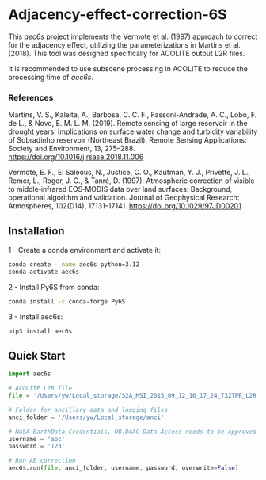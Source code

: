 # Adjacency-effect-correction-6S
 
This *aec6s* project implements the Vermote et al. (1997) approach to correct for the adjacency effect, utilizing the parameterizations in Martins et al. (2018). This tool was designed specifically for ACOLITE output L2R files.

It is recommended to use subscene processing in ACOLITE to reduce the processing time of *aec6s*.



### References 

Martins, V. S., Kaleita, A., Barbosa, C. C. F., Fassoni-Andrade, A. C., Lobo, F. de L., & Novo, E. M. L. M. (2019). Remote sensing of large reservoir in the drought years: Implications on surface water change and turbidity variability of Sobradinho reservoir (Northeast Brazil). Remote Sensing Applications: Society and Environment, 13, 275–288. https://doi.org/10.1016/j.rsase.2018.11.006

Vermote, E. F., El Saleous, N., Justice, C. O., Kaufman, Y. J., Privette, J. L., Remer, L., Roger, J. C., & Tanré, D. (1997). Atmospheric correction of visible to middle‐infrared EOS‐MODIS data over land surfaces: Background, operational algorithm and validation. Journal of Geophysical Research: Atmospheres, 102(D14), 17131–17141. https://doi.org/10.1029/97JD00201



## Installation 

1 - Create a conda environment and activate it: 

```bash
conda create --name aec6s python=3.12
conda activate aec6s
```

2 - Install Py6S from conda: 

```bash
conda install -c conda-forge Py6S
```

3 - Install aec6s: 

```bash
pip3 install aec6s
```



## Quick Start

```python
import aec6s

# ACOLITE L2R file
file = '/Users/yw/Local_storage/S2A_MSI_2015_09_12_10_17_24_T32TPR_L2R.nc'

# Folder for ancillary data and logging files
anci_folder = '/Users/yw/Local_storage/anci' 

# NASA EarthData Credentials, OB.DAAC Data Access needs to be approved
username = 'abc'
password = '123'

# Run AE correction
aec6s.run(file, anci_folder, username, password, overwrite=False)
```



